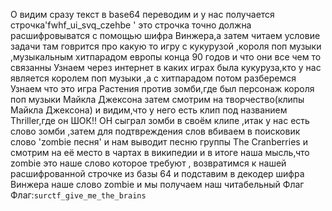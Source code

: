 О видим сразу текст в base64 переводим и у нас получается строчка'fwhf_ui_svq_czehbe ' это строчка точно должна расшифровыватся с помощью шифра Винжера,а затем читаем условие задачи
там говрится про какую то игру с кукурузой ,короля поп музыки ,музыкальным хитпарадом европы конца 90 годов и что они все чем то связанны
Узнаем через интернет в каких играх была кукуруза,кто у нас является королем поп музыки ,а с хитпарадом потом разберемся
Узнаем что это игра Растения против зомби,где был персонаж короля поп музыки Майкла Джексона
затем смотрим на творчество(клипы Майкла Джексона) и видим,что у него есть клип под названием Thriller,где он ШОК!! 
ОН сыграл зомби в своём клипе ,итак у нас есть слово зомби ,затем для подтвреждения слов вбиваем в поисковик слово 'zombie песня' и нам выводит
песню группы The Cranberries и смотрим на её место в чартах в википедии и в итоге наша мысль,что zombie это наше слово которое требуют ,
возвратимся к нашей расшифрованной строчке из базы 64 и подставим в декодер шифра Винжера наше слово zombie  и мы получаем наш читабельный Флаг
Флаг:`surctf_give_me_the_brains`